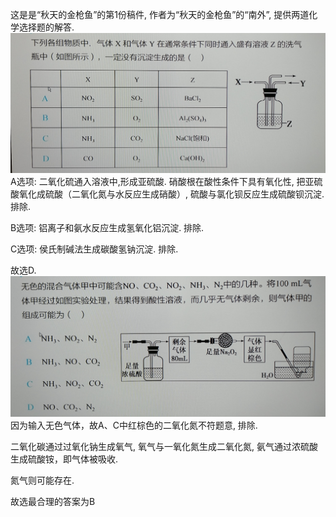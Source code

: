 这是是“秋天的金枪鱼”的第1份稿件, 作者为“秋天的金枪鱼”的“南外”, 提供两道化学选择题的解答.
![img1](../img/day1/img1.jpg)
A选项: 二氧化硫通入溶液中,形成亚硫酸. 硝酸根在酸性条件下具有氧化性, 把亚硫酸氧化成硫酸（二氧化氮与水反应生成硝酸）, 硫酸与氯化钡反应生成硫酸钡沉淀. 排除.

B选项: 铝离子和氨水反应生成氢氧化铝沉淀. 排除.

C选项: 侯氏制碱法生成碳酸氢钠沉淀. 排除.

故选D.
![img2](../img/day1/img2.jpg)
因为输入无色气体，故A、C中红棕色的二氧化氮不符题意, 排除.

二氧化碳通过过氧化钠生成氧气, 氧气与一氧化氮生成二氧化氮, 氨气通过浓硫酸生成硫酸铵，即气体被吸收. 

氮气则可能存在. 

故选最合理的答案为B

